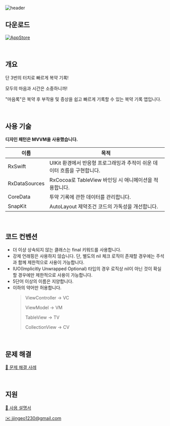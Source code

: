 ![header](https://github.com/user-attachments/assets/dad0d43a-d66d-410c-827d-c149e596c8a3)

## 다운로드
[![AppStore](https://img.shields.io/badge/App_Store-0D96F6?style=for-the-badge&logo=app-store&logoColor=white)](https://apps.apple.com/kr/app/%EB%A7%88%EC%9D%8C%EB%A1%9D-%EB%AA%A8%EB%91%90%EC%9D%98-%EB%A7%88%EC%9D%8C%EC%9D%84-%EC%9C%84%ED%95%9C-%EB%B3%B5%EC%95%BD-%EA%B8%B0%EB%A1%9D-%EC%95%B1/id6661016604)

<br/>

## 개요
단 3번의 터치로 빠르게 복약 기록!

모두의 마음과 시간은 소중하니까!

"마음록"은 복약 후 부작용 및 증상을 쉽고 빠르게 기록할 수 있는 복약 기록 앱입니다.

<br/>

## 사용 기술
**디자인 패턴은 MVVM을 사용했습니다.**

| 이름 | 목적 |
| --- | --- |
| RxSwift | UIKit 환경에서 반응형 프로그래밍과 추적이 쉬운 데이터 흐름을 구현합니다. |
| RxDataSources | RxCocoa로 TableView 바인딩 시 애니메이션을 적용합니다. |
| CoreData | 투약 기록에 관한 데이터를 관리합니다. |
| SnapKit | AutoLayout 제약조건 코드의 가독성을 개선합니다. |

<br/>

## 코드 컨벤션

- 더 이상 상속되지 않는 클래스는 final 키워드를 사용합니다.
- 강제 언래핑은 사용하지 않습니다. 단, 별도의 nil 체크 로직이 존재할 경우에는 주석과 함께 제한적으로 사용이 가능합니다.
- IUO(Implicitly Unwrapped Optional) 타입의 경우 로직상 nil이 아닌 것이 확실할 경우에만 제한적으로 사용이 가능합니다.
- 5단어 이상의 이름은 지양합니다.
- 이하의 약어만 허용합니다.
  > ViewController → VC
  > 
  > ViewModel → VM
  > 
  > TableView → TV
  > 
  > CollectionView → CV

<br/>

## 문제 해결
[🔗 문제 해결 사례](https://axiomatic-mambo-9a8.notion.site/180b946392fe80dc8950ed09335e5ff9?pvs=4)

<br/>

## 지원
[🔗 사용 설명서](https://axiomatic-mambo-9a8.notion.site/54e65995a2674035808368b00005a63e?pvs=4)

[✉️ jjingeo1230@gmail.com](mailto:jjingeo1230@gmail.com)
